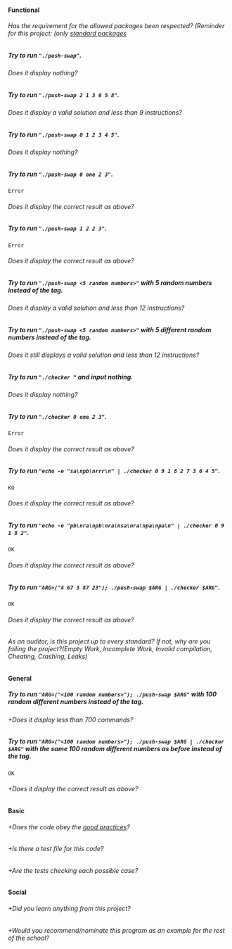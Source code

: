 #### Functional

###### Has the requirement for the allowed packages been respected? (Reminder for this project: (only [standard packages](https://golang.org/pkg/)

##### Try to run `"./push-swap"`.

###### Does it display nothing?

##### Try to run `"./push-swap 2 1 3 6 5 8"`.

###### Does it display a valid solution and less than 9 instructions?

##### Try to run `"./push-swap 0 1 2 3 4 5"`.

###### Does it display nothing?

##### Try to run `"./push-swap 0 one 2 3"`.

```console
Error
```

###### Does it display the correct result as above?

##### Try to run `"./push-swap 1 2 2 3"`.

```console
Error
```

###### Does it display the correct result as above?

##### Try to run `"./push-swap <5 random numbers>"` with 5 random numbers instead of the tag.

###### Does it display a valid solution and less than 12 instructions?

##### Try to run `"./push-swap <5 random numbers>"` with 5 different random numbers instead of the tag.

###### Does it still displays a valid solution and less than 12 instructions?

##### Try to run `"./checker "` and input nothing.

###### Does it display nothing?

##### Try to run `"./checker 0 one 2 3"`.

```console
Error
```

###### Does it display the correct result as above?

##### Try to run `"echo -e "sa\npb\nrrr\n" | ./checker 0 9 1 8 2 7 3 6 4 5"`.

```console
KO
```

###### Does it display the correct result as above?

##### Try to run `"echo -e "pb\nra\npb\nra\nsa\nra\npa\npa\n" | ./checker 0 9 1 8 2"`.

```console
OK
```

###### Does it display the correct result as above?

##### Try to run `"ARG=("4 67 3 87 23"); ./push-swap $ARG | ./checker $ARG"`.

```console
OK
```

###### Does it display the correct result as above?

###### As an auditor, is this project up to every standard? If not, why are you failing the project?(Empty Work, Incomplete Work, Invalid compilation, Cheating, Crashing, Leaks)

#### General

##### Try to run `"ARG=("<100 random numbers>"); ./push-swap $ARG"` with 100 random different numbers instead of the tag.

###### +Does it display less than 700 commands?

##### Try to run `"ARG=("<100 random numbers>"); ./push-swap $ARG | ./checker $ARG"` with the same 100 random different numbers as before instead of the tag.

```console
OK
```

###### +Does it display the correct result as above?

#### Basic

###### +Does the code obey the [good practices](https://((DOMAIN))/root/public/src/branch/master/subjects/good-practices/README.md)?

###### +Is there a test file for this code?

###### +Are the tests checking each possible case?

#### Social

###### +Did you learn anything from this project?

###### +Would you recommend/nominate this program as an example for the rest of the school?
